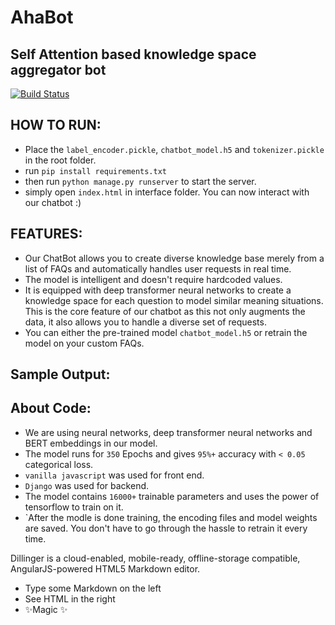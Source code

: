 # AhaBot
## Self Attention based knowledge space aggregator bot 


[![Build Status](https://travis-ci.org/joemccann/dillinger.svg?branch=master)](https://travis-ci.org/joemccann/dillinger)


## HOW TO RUN:
- Place the `label_encoder.pickle`, `chatbot_model.h5` and `tokenizer.pickle` in the root folder.
- run `pip install requirements.txt`
- then run `python manage.py runserver` to start the server. 
- simply open `index.html` in interface folder. You can now interact with our chatbot :)


## FEATURES:
- Our ChatBot allows you to create diverse knowledge base merely from a list of FAQs and automatically handles user requests in real time.
- The model is intelligent and doesn't require hardcoded values. 
- It is equipped with deep transformer neural networks to create a knowledge space for each question to model similar meaning situations. This is the core feature of our chatbot as this not only augments the data, it also allows you to handle a diverse set of requests.
- You can either the pre-trained model `chatbot_model.h5` or retrain the model on your custom FAQs.

## Sample Output:

## About Code:
- We are using neural networks, deep transformer neural networks and BERT embeddings in our model.
- The model runs for `350` Epochs and gives `95%+` accuracy with `< 0.05` categorical loss.
- `vanilla javascript` was used for front end.
- `Django` was used for backend.
- The model contains `16000+` trainable parameters and uses the power of tensorflow to train on it.
- `After the modle is done training, the encoding files and model weights are saved. You don't have to go through the hassle to retrain it every time.

Dillinger is a cloud-enabled, mobile-ready, offline-storage compatible,
AngularJS-powered HTML5 Markdown editor.

- Type some Markdown on the left
- See HTML in the right
- ✨Magic ✨
